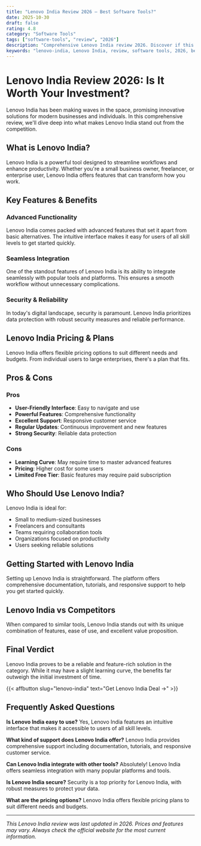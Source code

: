 ```yaml
---
title: "Lenovo India Review 2026 – Best Software Tools?"
date: 2025-10-30
draft: false
rating: 4.8
category: "Software Tools"
tags: ["software-tools", "review", "2026"]
description: "Comprehensive Lenovo India review 2026. Discover if this  tool is the best choice for your needs."
keywords: "lenovo-india, Lenovo India, review, software tools, 2026, best software tools"
---
```


# Lenovo India Review 2026: Is It Worth Your Investment?

Lenovo India has been making waves in the  space, promising innovative solutions for modern businesses and individuals. In this comprehensive review, we'll dive deep into what makes Lenovo India stand out from the competition.

## What is Lenovo India?

Lenovo India is a powerful  tool designed to streamline workflows and enhance productivity. Whether you're a small business owner, freelancer, or enterprise user, Lenovo India offers features that can transform how you work.

## Key Features & Benefits

### Advanced Functionality
Lenovo India comes packed with advanced features that set it apart from basic alternatives. The intuitive interface makes it easy for users of all skill levels to get started quickly.

### Seamless Integration
One of the standout features of Lenovo India is its ability to integrate seamlessly with popular tools and platforms. This ensures a smooth workflow without unnecessary complications.

### Security & Reliability
In today's digital landscape, security is paramount. Lenovo India prioritizes data protection with robust security measures and reliable performance.

## Lenovo India Pricing & Plans

Lenovo India offers flexible pricing options to suit different needs and budgets. From individual users to large enterprises, there's a plan that fits.

## Pros & Cons

### Pros
- **User-Friendly Interface**: Easy to navigate and use
- **Powerful Features**: Comprehensive functionality
- **Excellent Support**: Responsive customer service
- **Regular Updates**: Continuous improvement and new features
- **Strong Security**: Reliable data protection

### Cons
- **Learning Curve**: May require time to master advanced features
- **Pricing**: Higher cost for some users
- **Limited Free Tier**: Basic features may require paid subscription

## Who Should Use Lenovo India?

Lenovo India is ideal for:
- Small to medium-sized businesses
- Freelancers and consultants
- Teams requiring collaboration tools
- Organizations focused on productivity
- Users seeking reliable  solutions

## Getting Started with Lenovo India

Setting up Lenovo India is straightforward. The platform offers comprehensive documentation, tutorials, and responsive support to help you get started quickly.

## Lenovo India vs Competitors

When compared to similar tools, Lenovo India stands out with its unique combination of features, ease of use, and excellent value proposition.

## Final Verdict

Lenovo India proves to be a reliable and feature-rich solution in the  category. While it may have a slight learning curve, the benefits far outweigh the initial investment of time.

{{< affbutton slug="lenovo-india" text="Get Lenovo India Deal →" >}}

## Frequently Asked Questions

**Is Lenovo India easy to use?**
Yes, Lenovo India features an intuitive interface that makes it accessible to users of all skill levels.

**What kind of support does Lenovo India offer?**
Lenovo India provides comprehensive support including documentation, tutorials, and responsive customer service.

**Can Lenovo India integrate with other tools?**
Absolutely! Lenovo India offers seamless integration with many popular platforms and tools.

**Is Lenovo India secure?**
Security is a top priority for Lenovo India, with robust measures to protect your data.

**What are the pricing options?**
Lenovo India offers flexible pricing plans to suit different needs and budgets.

---

*This Lenovo India review was last updated in 2026. Prices and features may vary. Always check the official website for the most current information.*
